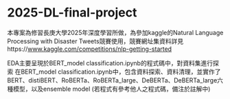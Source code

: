# 2025-DL-final-project
本專案為修習長庚大學2025年深度學習所做，為參加kaggle的Natural Language Processing with Disaster Tweets競賽使用，競賽網址集資料詳見https://www.kaggle.com/competitions/nlp-getting-started

EDA主要呈現於BERT_model classification.ipynb的程式碼中，對資料集進行探索
在BERT_model classification.ipynb中，包含資料探索、資料清理，並實作了BERT、distiBERT、RoBERTa、RoBERTa_large、DeBERTa、DeBERTa_large六種模型，以及ensemble model
(若程式有參考他人之程式碼，備注於註解中)



